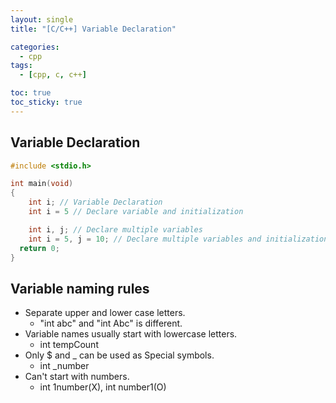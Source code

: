 ```yaml
---
layout: single
title: "[C/C++] Variable Declaration"

categories:
  - cpp
tags:
  - [cpp, c, c++]

toc: true
toc_sticky: true
---
```


## Variable Declaration
```c++
#include <stdio.h>

int main(void)
{  
    int i; // Variable Declaration
    int i = 5 // Declare variable and initialization

    int i, j; // Declare multiple variables
    int i = 5, j = 10; // Declare multiple variables and initialization
  return 0;
}
```

## Variable naming rules
- Separate upper and lower case letters.
    - "int abc" and "int Abc" is different.  
- Variable names usually start with lowercase letters.
    - int tempCount
- Only $ and _ can be used as Special symbols.
    - int _number
- Can't start with numbers.
    - int 1number(X), int number1(O)
